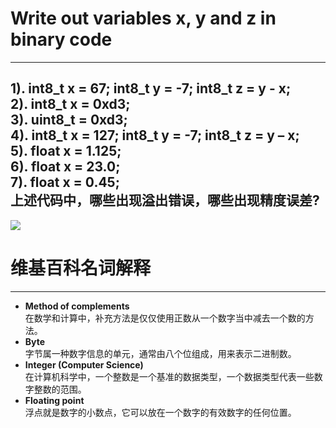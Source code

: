 # Write out variables x, y and z in binary code
---
1). int8_t x = 67; int8_t y = -7; int8_t z = y - x;\
2). int8_t x = 0xd3;\
3). uint8_t = 0xd3;\
4). int8_t x = 127; int8_t y = -7; int8_t z = y – x;\
5). float x = 1.125;\
6). float x = 23.0;\
7). float x = 0.45;\
**上述代码中，哪些出现溢出错误，哪些出现精度误差?**
---
![](https://github.com/yangzhanp/yangzhanp----homework/blob/gh-pages/images/821589641901204334.jpg?raw=true)
# 维基百科名词解释
---
* **Method of complements**\
在数学和计算中，补充方法是仅仅使用正数从一个数字当中减去一个数的方法。
* **Byte**\
字节属一种数字信息的单元，通常由八个位组成，用来表示二进制数。
* **Integer (Computer Science)**\
在计算机科学中，一个整数是一个基准的数据类型，一个数据类型代表一些数字整数的范围。
* **Floating point**\
浮点就是数字的小数点，它可以放在一个数字的有效数字的任何位置。

